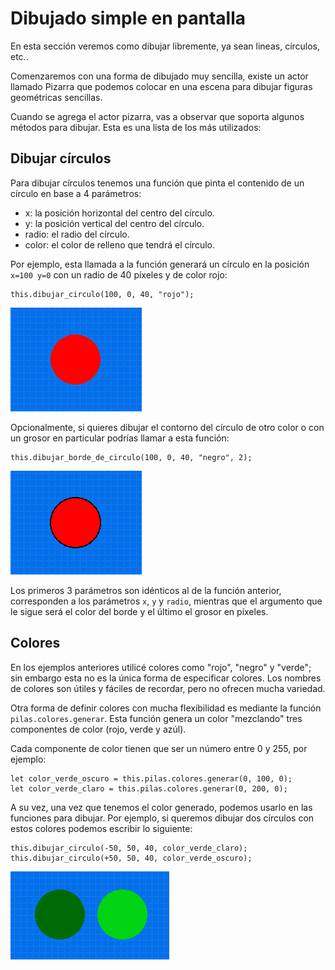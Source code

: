 # Dibujado simple en pantalla

En esta sección veremos como dibujar libremente, ya sean lineas, círculos, etc..

Comenzaremos con una forma de dibujado muy sencilla, existe un actor llamado
Pizarra que podemos colocar en una escena para dibujar figuras geométricas
sencillas.

Cuando se agrega el actor pizarra, vas a observar que soporta algunos
métodos para dibujar. Esta es una lista de los más utilizados:

## Dibujar círculos

Para dibujar círculos tenemos una función que pinta el contenido de un círculo en base a 4 parámetros:

- x: la posición horizontal del centro del círculo.
- y: la posición vertical del centro del círculo.
- radio: el radio del círculo.
- color: el color de relleno que tendrá el círculo.

Por ejemplo, esta llamada a la función generará
un círculo en la posición `x=100 y=0` con un radio de 40 píxeles y de color rojo:

```
this.dibujar_circulo(100, 0, 40, "rojo");
```

![circulo_rojo](dibujado_en_pantalla.assets/circulo_rojo.png)

Opcionalmente, si quieres dibujar el contorno del círculo de otro color o con un grosor en particular podrías llamar a esta función:

```
this.dibujar_borde_de_circulo(100, 0, 40, "negro", 2);
```

![circulo_con_borde](dibujado_en_pantalla.assets/circulo_con_borde.png)

Los primeros 3 parámetros son idénticos al de la función anterior, corresponden a los parámetros `x`, `y` y `radio`, mientras que el argumento que le sigue será el color del borde y el último el grosor en píxeles.

## Colores

En los ejemplos anteriores utilicé colores como "rojo", "negro" y "verde"; sin embargo esta no es
la única forma de especificar colores. Los nombres de colores
son útiles y fáciles de recordar, pero no ofrecen mucha variedad.

Otra forma de definir colores con mucha flexibilidad es mediante la función `pilas.colores.generar`. Esta función genera un color "mezclando" tres componentes de color (rojo, verde y azúl).

Cada componente de color tienen que ser un número entre 0 y 255, por ejemplo:

```
let color_verde_oscuro = this.pilas.colores.generar(0, 100, 0);
let color_verde_claro = this.pilas.colores.generar(0, 200, 0);
```

A su vez, una vez que tenemos el color generado, podemos usarlo
en las funciones para dibujar. Por ejemplo, si queremos dibujar
dos círculos con estos colores podemos escribir lo siguiente:

```
this.dibujar_circulo(-50, 50, 40, color_verde_claro);
this.dibujar_circulo(+50, 50, 40, color_verde_oscuro);
```

![circulos](dibujado_en_pantalla.assets/circulos.png)